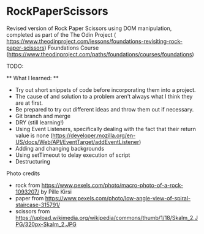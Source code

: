 # RockPaperScissors
Revised version of Rock Paper Scissors using DOM manipulation, completed as part of the The Odin Project ( https://www.theodinproject.com/lessons/foundations-revisiting-rock-paper-scissors) Foundations Course (https://www.theodinproject.com/paths/foundations/courses/foundations)


TODO: 

** What I learned:  **

- Try out short snippets of code before incorporating them into a project.
- The cause of and solution to a problem aren't always what I think they are at first.
- Be prepared to try out different ideas and throw them out if necessary.
- Git branch and merge
- DRY (still learning!)
- Using Event Listeners, specifically dealing with the fact that their return value is none (https://developer.mozilla.org/en-US/docs/Web/API/EventTarget/addEventListener)
- Adding and changing backgrounds
- Using setTimeout to delay execution of script
- Destructuring

Photo credits
- rock from https://www.pexels.com/photo/macro-photo-of-a-rock-1093207/ by Pille Kirsi
- paper from https://www.pexels.com/photo/low-angle-view-of-spiral-staircase-315791/
- scissors from https://upload.wikimedia.org/wikipedia/commons/thumb/1/18/Skalm_2.JPG/320px-Skalm_2.JPG